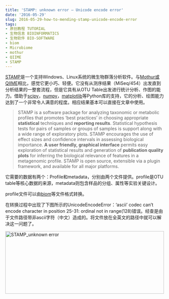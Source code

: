 ```yaml
---
title: 'STAMP: unknown error – Unicode encode error'
date: '2016-05-29'
slug: 2016-05-29-how-to-mending-stamp-unicode-encode-error
tags:
- 原创教程 TUTORIAL
- 生物信息 BIOINFORMATICS
- 生物软件 BIO-SOFTWARE
- biom
- Microbiome
- mothur
- QIIME
- STAMP
---
```



[STAMP](http://kiwi.cs.dal.ca/Software/STAMP)是一个支持Windows、Linux系统的微生物群落分析软件。与[Mothur或QIIME](http://bio-spring.top/mothur-and-qiime/)相比，感觉它更小巧、轻便。它没有从测序结果（MiSeq/454）出发直到分析结果的一整套流程，但是它具有从OTU
Table出发进行统计分析、作图的能力。借助于[scipy](http://www.scipy.org/)，[numpy](http://www.numpy.org/)，[matplotlib](http://matplotlib.org/)等Python库的支持，它的分析、绘图能力达到了一个非常令人满意的程度。相应结果基本可以直接在文章中使用。

> STAMP is a software package for analyzing taxonomic or metabolic
> profiles that promotes ‘best practices’ in choosing appropriate
> **statistical** techniques and **reporting results**. Statistical
> hypothesis tests for pairs of samples or groups of samples is support
> along with a wide range of exploratory plots. STAMP encourages the use
> of effect sizes and confidence intervals in assessing biological
> importance. **A user friendly, graphical interface** permits easy
> exploration of statistical results and generation of **publication
> quality plots** for inferring the biological relevance of features in
> a metagenomic profile. STAMP is open source, extensible via a plugin
> framework, and available for all major platforms.

它需要的数据有两个：Profile和metadata，分别由两个文件提供。profile是OTU
table等核心数据的来源，metadata则包含样品的分组、属性等实验关键设计。

profile文件可以由[biom](http://bio-spring.top/biom-format/)等文件格式转换。

在转换过程中出现了下图所示的UnicodeEncodeError：‘ascii’ codec can’t
encode character in position 25-31: ordinal not in
range(128)错误。经查是由于文件路径带非ascii字符（中文）造成的。将文件放在全英文的路径中就可以解决这一问题了。

<img src="https://cloudfs-spring.oss-cn-qingdao.aliyuncs.com/bio_spring_uploads/2016/05/STAMP_unknown-error-500x197.png" class="alignnone size-medium wp-image-822" sizes="(max-width: 500px) 100vw, 500px" srcset="https://cloudfs-spring.oss-cn-qingdao.aliyuncs.com/bio_spring_uploads/2016/05/STAMP_unknown-error-500x197.png 500w, https://cloudfs-spring.oss-cn-qingdao.aliyuncs.com/bio_spring_uploads/2016/05/STAMP_unknown-error.png 506w" width="500" height="197" alt="STAMP_unknown error" />
